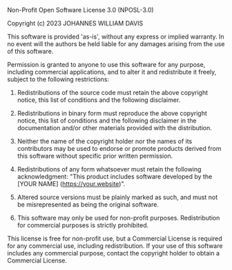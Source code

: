 Non-Profit Open Software License 3.0 (NPOSL-3.0)

Copyright (c) 2023 JOHANNES WILLIAM DAVIS

This software is provided 'as-is', without any express or implied warranty. In no event will the authors be held liable for any damages arising from the use of this software.

Permission is granted to anyone to use this software for any purpose, including commercial applications, and to alter it and redistribute it freely, subject to the following restrictions:

1. Redistributions of the source code must retain the above copyright notice, this list of conditions and the following disclaimer.

2. Redistributions in binary form must reproduce the above copyright notice, this list of conditions and the following disclaimer in the documentation and/or other materials provided with the distribution.

3. Neither the name of the copyright holder nor the names of its contributors may be used to endorse or promote products derived from this software without specific prior written permission.

4. Redistributions of any form whatsoever must retain the following acknowledgment: "This product includes software developed by the [YOUR NAME] (https://your.website)".

5. Altered source versions must be plainly marked as such, and must not be misrepresented as being the original software.

6. This software may only be used for non-profit purposes. Redistribution for commercial purposes is strictly prohibited.

This license is free for non-profit use, but a Commercial License is required for any commercial use, including redistribution. If your use of this software includes any commercial purpose, contact the copyright holder to obtain a Commercial License.
